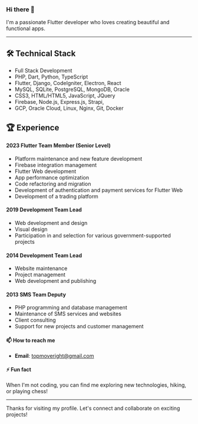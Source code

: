 ### Hi there 👋

I'm a passionate Flutter developer who loves creating beautiful and functional apps.

---

## 🛠️ Technical Stack

- Full Stack Development
- PHP, Dart, Python, TypeScript
- Flutter, Django, CodeIgniter, Electron, React
- MySQL, SQLite, PostgreSQL, MongoDB, Oracle
- CSS3, HTML/HTML5, JavaScript, JQuery
- Firebase, Node.js, Express.js, Strapi,
- GCP, Oracle Cloud, Linux, Nginx, Git, Docker

## 🏆 Experience
#### 2023 Flutter Team Member (Senior Level)
- Platform maintenance and new feature development
- Firebase integration management
- Flutter Web development
- App performance optimization
- Code refactoring and migration
- Development of authentication and payment services for Flutter Web
- Development of a trading platform

#### 2019 Development Team Lead
- Web development and design
- Visual design
- Participation in and selection for various government-supported projects

#### 2014 Development Team Lead
- Website maintenance
- Project management
- Web development and publishing

#### 2013 SMS Team Deputy
- PHP programming and database management
- Maintenance of SMS services and websites
- Client consulting
- Support for new projects and customer management

#### 📫 How to reach me

- **Email**: [topmoveright@gmail.com](mailto:topmoveright@gmail.com)

#### ⚡ Fun fact

When I'm not coding, you can find me exploring new technologies, hiking, or playing chess!

---

Thanks for visiting my profile. Let's connect and collaborate on exciting projects!

